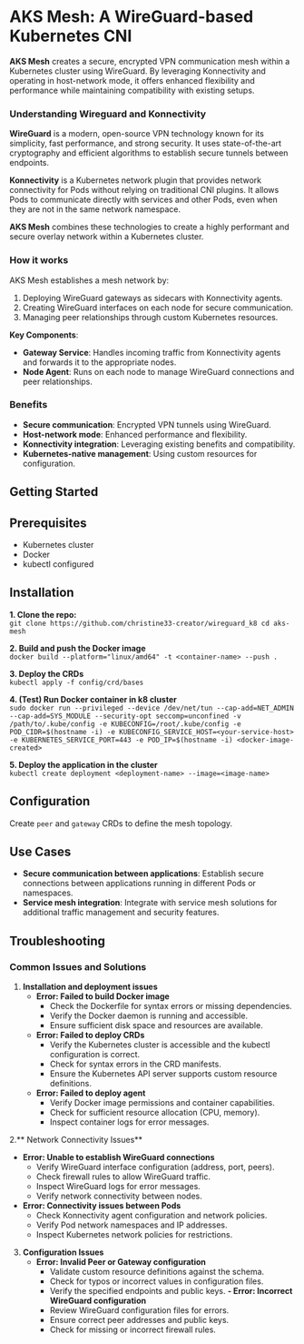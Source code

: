# AKS Mesh: A WireGuard-based Kubernetes CNI

**AKS Mesh** creates a secure, encrypted VPN communication mesh within a Kubernetes cluster using WireGuard. By leveraging Konnectivity and operating in host-network mode, it offers enhanced flexibility and performance while maintaining compatibility with existing setups.

### Understanding Wireguard and Konnectivity

**WireGuard** is a modern, open-source VPN technology known for its simplicity, fast performance, and strong security. It uses state-of-the-art cryptography and efficient algorithms to establish secure tunnels between endpoints.

**Konnectivity** is a Kubernetes network plugin that provides network connectivity for Pods without relying on traditional CNI plugins. It allows Pods to communicate directly with services and other Pods, even when they are not in the same network namespace.

**AKS Mesh** combines these technologies to create a highly performant and secure overlay network within a Kubernetes cluster.

### How it works

AKS Mesh establishes a mesh network by:

1. Deploying WireGuard gateways as sidecars with Konnectivity agents.
2. Creating WireGuard interfaces on each node for secure communication.
3. Managing peer relationships through custom Kubernetes resources.
   
**Key Components**:

- **Gateway Service**: Handles incoming traffic from Konnectivity agents and forwards it to the appropriate nodes.
- **Node Agent**: Runs on each node to manage WireGuard connections and peer relationships.
<insert diagram here>

### Benefits

- **Secure communication**: Encrypted VPN tunnels using WireGuard.
- **Host-network mode**: Enhanced performance and flexibility.
- **Konnectivity integration**: Leveraging existing benefits and compatibility.
- **Kubernetes-native management**: Using custom resources for configuration.

## Getting Started

## Prerequisites

- Kubernetes cluster
- Docker
- kubectl configured

## Installation

**1. Clone the repo:**  
`git clone https://github.com/christine33-creator/wireguard_k8
cd aks-mesh`

**2. Build and push the Docker image**  
`docker build --platform="linux/amd64" -t <container-name> --push .`

**3. Deploy the CRDs**  
`kubectl apply -f config/crd/bases`

**4. (Test) Run Docker container in k8 cluster**  
`sudo docker run --privileged --device /dev/net/tun --cap-add=NET_ADMIN --cap-add=SYS_MODULE --security-opt seccomp=unconfined
-v /path/to/.kube/config
-e KUBECONFIG=/root/.kube/config
-e POD_CIDR=$(hostname -i)
-e KUBECONFIG_SERVICE_HOST=<your-service-host>
-e KUBERNETES_SERVICE_PORT=443
-e POD_IP=$(hostname -i)
<docker-image-created>`

**5. Deploy the application in the cluster**  
`kubectl create deployment <deployment-name> --image=<image-name>`


## Configuration

Create `peer` and `gateway` CRDs to define the mesh topology.

## Use Cases

- **Secure communication between applications**: Establish secure connections between applications running in different Pods or namespaces.
- **Service mesh integration**: Integrate with service mesh solutions for additional traffic management and security features.

## Troubleshooting

### Common Issues and Solutions

1. **Installation and deployment issues**
   - **Error: Failed to build Docker image**
      - Check the Dockerfile for syntax errors or missing dependencies.
      - Verify the Docker daemon is running and accessible.
      - Ensure sufficient disk space and resources are available.
   - **Error: Failed to deploy CRDs**
      - Verify the Kubernetes cluster is accessible and the kubectl configuration is correct.
      - Check for syntax errors in the CRD manifests.
      - Ensure the Kubernetes API server supports custom resource definitions.
   - **Error: Failed to deploy agent**
      - Verify Docker image permissions and container capabilities.
      - Check for sufficient resource allocation (CPU, memory).
      - Inspect container logs for error messages.
 
2.** Network Connectivity Issues**
   - **Error: Unable to establish WireGuard connections**
      - Verify WireGuard interface configuration (address, port, peers).
      - Check firewall rules to allow WireGuard traffic.
      - Inspect WireGuard logs for error messages.
      - Verify network connectivity between nodes.
   - **Error: Connectivity issues between Pods**
      - Check Konnectivity agent configuration and network policies.
      - Verify Pod network namespaces and IP addresses.
      - Inspect Kubernetes network policies for restrictions.

3. **Configuration Issues**
   - **Error: Invalid Peer or Gateway configuration**
      - Validate custom resource definitions against the schema.
      - Check for typos or incorrect values in configuration files.
      - Verify the specified endpoints and public keys.
   **- Error: Incorrect WireGuard configuration**
      - Review WireGuard configuration files for errors.
      - Ensure correct peer addresses and public keys.
      - Check for missing or incorrect firewall rules.

